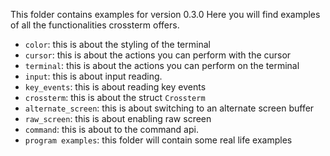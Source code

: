 This folder contains examples for version 0.3.0 Here you will find examples of all the functionalities crossterm offers.

- `color`: this is about the styling of the terminal
- `cursor`: this is about the actions you can perform with the cursor
- `terminal`: this is about the actions you can perform on the terminal
- `input`: this is about input reading.
- `key_events`: this is about reading key events
- `crossterm`: this is about the struct `Crossterm`
- `alternate_screen`: this is about switching to an alternate screen buffer
- `raw_screen`: this is about enabling raw screen
- `command`: this is about to the command api.
- `program examples`: this folder will contain some real life examples
